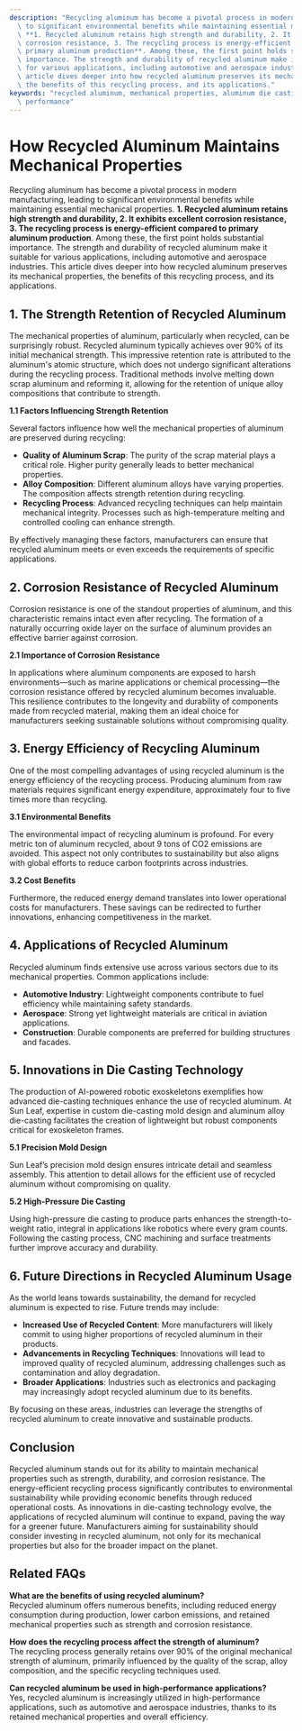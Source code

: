 ```yaml
---
description: "Recycling aluminum has become a pivotal process in modern manufacturing, leading\
  \ to significant environmental benefits while maintaining essential mechanical properties.\
  \ **1. Recycled aluminum retains high strength and durability, 2. It exhibits excellent\
  \ corrosion resistance, 3. The recycling process is energy-efficient compared to\
  \ primary aluminum production**. Among these, the first point holds substantial\
  \ importance. The strength and durability of recycled aluminum make it suitable\
  \ for various applications, including automotive and aerospace industries. This\
  \ article dives deeper into how recycled aluminum preserves its mechanical properties,\
  \ the benefits of this recycling process, and its applications."
keywords: "recycled aluminum, mechanical properties, aluminum die casting, heat dissipation\
  \ performance"
---
```

# How Recycled Aluminum Maintains Mechanical Properties

Recycling aluminum has become a pivotal process in modern manufacturing, leading to significant environmental benefits while maintaining essential mechanical properties. **1. Recycled aluminum retains high strength and durability, 2. It exhibits excellent corrosion resistance, 3. The recycling process is energy-efficient compared to primary aluminum production**. Among these, the first point holds substantial importance. The strength and durability of recycled aluminum make it suitable for various applications, including automotive and aerospace industries. This article dives deeper into how recycled aluminum preserves its mechanical properties, the benefits of this recycling process, and its applications.

## **1. The Strength Retention of Recycled Aluminum**

The mechanical properties of aluminum, particularly when recycled, can be surprisingly robust. Recycled aluminum typically achieves over 90% of its initial mechanical strength. This impressive retention rate is attributed to the aluminum's atomic structure, which does not undergo significant alterations during the recycling process. Traditional methods involve melting down scrap aluminum and reforming it, allowing for the retention of unique alloy compositions that contribute to strength.

**1.1 Factors Influencing Strength Retention**

Several factors influence how well the mechanical properties of aluminum are preserved during recycling:

- **Quality of Aluminum Scrap**: The purity of the scrap material plays a critical role. Higher purity generally leads to better mechanical properties.
- **Alloy Composition**: Different aluminum alloys have varying properties. The composition affects strength retention during recycling.
- **Recycling Process**: Advanced recycling techniques can help maintain mechanical integrity. Processes such as high-temperature melting and controlled cooling can enhance strength.

By effectively managing these factors, manufacturers can ensure that recycled aluminum meets or even exceeds the requirements of specific applications.

## **2. Corrosion Resistance of Recycled Aluminum**

Corrosion resistance is one of the standout properties of aluminum, and this characteristic remains intact even after recycling. The formation of a naturally occurring oxide layer on the surface of aluminum provides an effective barrier against corrosion.

**2.1 Importance of Corrosion Resistance**

In applications where aluminum components are exposed to harsh environments—such as marine applications or chemical processing—the corrosion resistance offered by recycled aluminum becomes invaluable. This resilience contributes to the longevity and durability of components made from recycled material, making them an ideal choice for manufacturers seeking sustainable solutions without compromising quality.

## **3. Energy Efficiency of Recycling Aluminum**

One of the most compelling advantages of using recycled aluminum is the energy efficiency of the recycling process. Producing aluminum from raw materials requires significant energy expenditure, approximately four to five times more than recycling.

**3.1 Environmental Benefits**

The environmental impact of recycling aluminum is profound. For every metric ton of aluminum recycled, about 9 tons of CO2 emissions are avoided. This aspect not only contributes to sustainability but also aligns with global efforts to reduce carbon footprints across industries.

**3.2 Cost Benefits**

Furthermore, the reduced energy demand translates into lower operational costs for manufacturers. These savings can be redirected to further innovations, enhancing competitiveness in the market.

## **4. Applications of Recycled Aluminum**

Recycled aluminum finds extensive use across various sectors due to its mechanical properties. Common applications include:

- **Automotive Industry**: Lightweight components contribute to fuel efficiency while maintaining safety standards.
- **Aerospace**: Strong yet lightweight materials are critical in aviation applications.
- **Construction**: Durable components are preferred for building structures and facades.

## **5. Innovations in Die Casting Technology**

The production of AI-powered robotic exoskeletons exemplifies how advanced die-casting techniques enhance the use of recycled aluminum. At Sun Leaf, expertise in custom die-casting mold design and aluminum alloy die-casting facilitates the creation of lightweight but robust components critical for exoskeleton frames.

**5.1 Precision Mold Design**

Sun Leaf’s precision mold design ensures intricate detail and seamless assembly. This attention to detail allows for the efficient use of recycled aluminum without compromising on quality.

**5.2 High-Pressure Die Casting**

Using high-pressure die casting to produce parts enhances the strength-to-weight ratio, integral in applications like robotics where every gram counts. Following the casting process, CNC machining and surface treatments further improve accuracy and durability.

## **6. Future Directions in Recycled Aluminum Usage**

As the world leans towards sustainability, the demand for recycled aluminum is expected to rise. Future trends may include:

- **Increased Use of Recycled Content**: More manufacturers will likely commit to using higher proportions of recycled aluminum in their products.
- **Advancements in Recycling Techniques**: Innovations will lead to improved quality of recycled aluminum, addressing challenges such as contamination and alloy degradation.
- **Broader Applications**: Industries such as electronics and packaging may increasingly adopt recycled aluminum due to its benefits.

By focusing on these areas, industries can leverage the strengths of recycled aluminum to create innovative and sustainable products.

## Conclusion

Recycled aluminum stands out for its ability to maintain mechanical properties such as strength, durability, and corrosion resistance. The energy-efficient recycling process significantly contributes to environmental sustainability while providing economic benefits through reduced operational costs. As innovations in die-casting technology evolve, the applications of recycled aluminum will continue to expand, paving the way for a greener future. Manufacturers aiming for sustainability should consider investing in recycled aluminum, not only for its mechanical properties but also for the broader impact on the planet.

## Related FAQs

**What are the benefits of using recycled aluminum?**  
Recycled aluminum offers numerous benefits, including reduced energy consumption during production, lower carbon emissions, and retained mechanical properties such as strength and corrosion resistance. 

**How does the recycling process affect the strength of aluminum?**  
The recycling process generally retains over 90% of the original mechanical strength of aluminum, primarily influenced by the quality of the scrap, alloy composition, and the specific recycling techniques used.

**Can recycled aluminum be used in high-performance applications?**  
Yes, recycled aluminum is increasingly utilized in high-performance applications, such as automotive and aerospace industries, thanks to its retained mechanical properties and overall efficiency.
